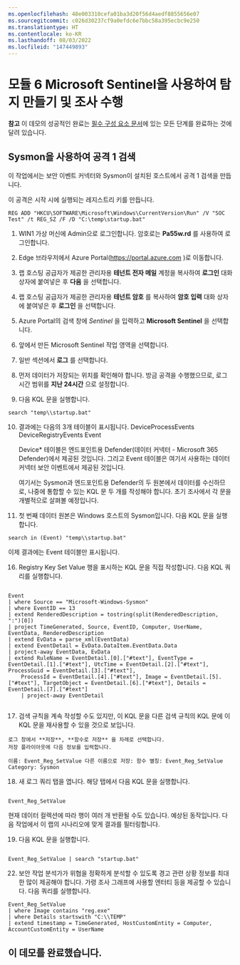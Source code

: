 ```yaml
---
ms.openlocfilehash: 48e003310cefa01ba3d20f56d4aedf8855656e07
ms.sourcegitcommit: c026d30237cf9a0efdc6e7bbc58a395ecbc9e250
ms.translationtype: HT
ms.contentlocale: ko-KR
ms.lasthandoff: 08/03/2022
ms.locfileid: "147449893"
---
```

# <a name="module-6-create-detections-and-perform-investigations-with-microsoft-sentinel"></a>모듈 6 Microsoft Sentinel을 사용하여 탐지 만들기 및 조사 수행

**참고** 이 데모의 성공적인 완료는 [필수 구성 요소 문서](00-prerequisites.md)에 있는 모든 단계를 완료하는 것에 달려 있습니다. 

## <a name="attack-1-detection-with-sysmon"></a>Sysmon을 사용하여 공격 1 검색

이 작업에서는 보안 이벤트 커넥터와 Sysmon이 설치된 호스트에서 공격 1 검색을 만듭니다.

이 공격은 시작 시에 실행되는 레지스트리 키를 만듭니다.  
```Command
REG ADD "HKCU\SOFTWARE\Microsoft\Windows\CurrentVersion\Run" /V "SOC Test" /t REG_SZ /F /D "C:\temp\startup.bat"
```

1. WIN1 가상 머신에 Admin으로 로그인합니다. 암호로는 **Pa55w.rd** 를 사용하여 로그인합니다.  

2. Edge 브라우저에서 Azure Portal(https://portal.azure.com )로 이동합니다.

3. 랩 호스팅 공급자가 제공한 관리자용 **테넌트 전자 메일** 계정을 복사하여 **로그인** 대화 상자에 붙여넣은 후 **다음** 을 선택합니다.

4. 랩 호스팅 공급자가 제공한 관리자용 **테넌트 암호** 를 복사하여 **암호 입력** 대화 상자에 붙여넣은 후 **로그인** 을 선택합니다.

5. Azure Portal의 검색 창에 *Sentinel* 을 입력하고 **Microsoft Sentinel** 을 선택합니다.

6. 앞에서 만든 Microsoft Sentinel 작업 영역을 선택합니다.

7. 일반 섹션에서 **로그** 를 선택합니다.

8. 먼저 데이터가 저장되는 위치를 확인해야 합니다. 방금 공격을 수행했으므로,  로그 시간 범위를 **지난 24시간** 으로 설정합니다.

9. 다음 KQL 문을 실행합니다.

```KQL
search "temp\\startup.bat"
```

10. 결과에는 다음의 3개 테이블이 표시됩니다. DeviceProcessEvents DeviceRegistryEvents Event

    Device* 테이블은 엔드포인트용 Defender(데이터 커넥터 - Microsoft 365 Defender)에서 제공된 것입니다.  그리고 Event 테이블은 여기서 사용하는 데이터 커넥터 보안 이벤트에서 제공된 것입니다. 

    여기서는 Sysmon과 엔드포인트용 Defender의 두 원본에서 데이터를 수신하므로, 나중에 통합할 수 있는 KQL 문 두 개를 작성해야 합니다.  초기 조사에서 각 문을 개별적으로 살펴볼 예정입니다.

11. 첫 번째 데이터 원본은 Windows 호스트의 Sysmon입니다.  다음 KQL 문을 실행합니다.

```KQL
search in (Event) "temp\\startup.bat"
```
이제 결과에는 Event 테이블만 표시됩니다.  

16. Registry Key Set Value 행을 표시하는 KQL 문을 직접 작성합니다.  다음 KQL 쿼리를 실행합니다.

```KQL

Event
| where Source == "Microsoft-Windows-Sysmon"
| where EventID == 13
| extend RenderedDescription = tostring(split(RenderedDescription, ":")[0])
| project TimeGenerated, Source, EventID, Computer, UserName, EventData, RenderedDescription
| extend EvData = parse_xml(EventData)
| extend EventDetail = EvData.DataItem.EventData.Data
| project-away EventData, EvData  
| extend RuleName = EventDetail.[0].["#text"], EventType = EventDetail.[1].["#text"], UtcTime = EventDetail.[2].["#text"], ProcessGuid = EventDetail.[3].["#text"], 
    ProcessId = EventDetail.[4].["#text"], Image = EventDetail.[5].["#text"], TargetObject = EventDetail.[6].["#text"], Details = EventDetail.[7].["#text"]
    | project-away EventDetail 


```

17.  검색 규칙을 계속 작성할 수도 있지만, 이 KQL 문을 다른 검색 규칙의 KQL 문에 이 KQL 문을 재사용할 수 있을 것으로 보입니다.  
    
    로그 창에서 **저장**, **함수로 저장** 을 차례로 선택합니다.
    저장 플라이아웃에 다음 정보를 입력합니다.

    이름: Event_Reg_SetValue 다른 이름으로 저장: 함수 별칭: Event_Reg_SetValue Category: Sysmon

18. 새 로그 쿼리 탭을 엽니다. 해당 탭에서 다음 KQL 문을 실행합니다.

```KQL

Event_Reg_SetValue

```
현재 데이터 컬렉션에 따라 행이 여러 개 반환될 수도 있습니다.  예상된 동작입니다.  다음 작업에서 이 랩의 시나리오에 맞게 결과를 필터링합니다.

19. 다음 KQL 문을 실행합니다.

```KQL

Event_Reg_SetValue | search "startup.bat"

```

22. 보안 작업 분석가가 위협을 정확하게 분석할 수 있도록 경고 관련 상황 정보를 최대한 많이 제공해야 합니다. 가령 조사 그래프에 사용할 엔터티 등을 제공할 수 있습니다.  다음 쿼리를 실행합니다.

```KQL
Event_Reg_SetValue 
| where Image contains "reg.exe"
| where Details startswith "C:\\TEMP"
| extend timestamp = TimeGenerated, HostCustomEntity = Computer, AccountCustomEntity = UserName

```

## <a name="you-have-completed-the-demo"></a>이 데모를 완료했습니다.